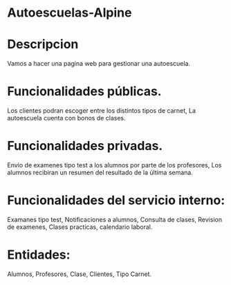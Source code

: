 # Autoescuelas-Alpine
# Descripcion
Vamos a hacer una pagina web para gestionar una autoescuela.

# Funcionalidades públicas.
Los clientes podran escoger entre los distintos tipos de carnet,
La autoescuela cuenta con bonos de clases.


# Funcionalidades privadas.
Envio de examenes tipo test a los alumnos  por parte de los profesores,
Los alumnos recibiran un resumen del resultado de la última semana.

# Funcionalidades del servicio interno:
Examanes tipo test,
Notificaciones a alumnos,
Consulta de clases,
Revision de examenes,
Clases practicas,
calendario laboral.

# Entidades:
Alumnos,
Profesores,
Clase,
Clientes,
Tipo Carnet.
